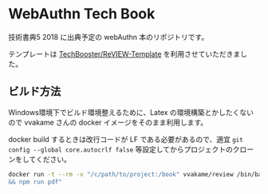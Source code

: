 # WebAuthn Tech Book

技術書典5 2018 に出典予定の webAuthn 本のリポジトリです。

テンプレートは [TechBooster/ReVIEW-Template](https://github.com/TechBooster/ReVIEW-Template) を利用させていただきました。

## ビルド方法

Windows環境下でビルド環境整えるために、Latex の環境構築とかしたくないので vvakame さんの docker イメージをそのまま利用します。

docker build するときは改行コードが LF である必要があるので、適宜 `git config --global core.autocrlf false` 等設定してからプロジェクトのクローンをしてください。

```sh
docker run -t --rm -v "/c/path/to/project:/book" vvakame/review /bin/bash -ci "cd /book && ./setup.sh
&& npm run pdf"
```

